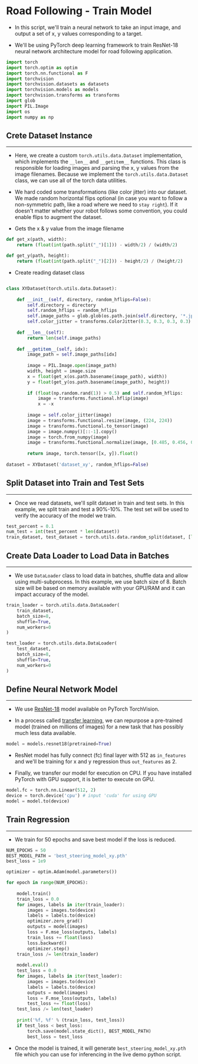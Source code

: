 # **Road Following - Train Model**

* In this script, we'll train a neural network to take an input
image, and output a set of x, y values corresponding to a target.

* We'll be using PyTorch deep learning framework to train ResNet-18
neural network architecture model for road following application.

                                    
```python
import torch
import torch.optim as optim
import torch.nn.functional as F
import torchvision
import torchvision.datasets as datasets
import torchvision.models as models
import torchvision.transforms as transforms
import glob
import PIL.Image
import os
import numpy as np

```

## Crete Dataset Instance
***

* Here, we create a custom `torch.utils.data.Dataset` implementation,
which implements the `__len__` and `__getitem__` functions. This 
class is responsible for loading images and parsing the x, y values 
from the image filenames. Because we implement the `torch.utils.data.Dataset`
class, we can use all of the torch data utilities.

* We hard coded some transformations (like color jitter) into our dataset.
We made random horizontal flips optional (in case you want to follow
a non-symmetric path, like a road where we need to `stay right`). If
it doesn't matter whether your robot follows some convention, you
could enable flips to augment the dataset.

* Gets the x & y value from the image filename
                                    
```python
def get_x(path, width):
    return (float(int(path.split("_")[1])) - width/2) / (width/2)

def get_y(path, height):
    return (float(int(path.split("_")[2])) - height/2) / (height/2)
```

* Create reading dataset class 

```python

class XYDataset(torch.utils.data.Dataset):
    
    def __init__(self, directory, random_hflips=False):
        self.directory = directory
        self.random_hflips = random_hflips
        self.image_paths = glob.glob(os.path.join(self.directory, '*.jpg'))
        self.color_jitter = transforms.ColorJitter(0.3, 0.3, 0.3, 0.3)
    
    def __len__(self):
        return len(self.image_paths)
    
    def __getitem__(self, idx):
        image_path = self.image_paths[idx]
        
        image = PIL.Image.open(image_path)
        width, height = image.size
        x = float(get_x(os.path.basename(image_path), width))
        y = float(get_y(os.path.basename(image_path), height))
      
        if (float(np.random.rand(1)) > 0.5) and self.random_hflips:
            image = transforms.functional.hflip(image)
            x = -x
        
        image = self.color_jitter(image)
        image = transforms.functional.resize(image, (224, 224))
        image = transforms.functional.to_tensor(image)
        image = image.numpy()[::-1].copy()
        image = torch.from_numpy(image)
        image = transforms.functional.normalize(image, [0.485, 0.456, 0.406], [0.229, 0.224, 0.225])
        
        return image, torch.tensor([x, y]).float()
    
dataset = XYDataset('dataset_xy', random_hflips=False)

```

                                    
## Split Dataset into Train and Test Sets
***

* Once we read datasets, we'll split dataset in train and test sets. In
this example, we split train and test a 90%-10%. The test set will be
used to verify the accuracy of the model we train.

                           
```python
test_percent = 0.1
num_test = int(test_percent * len(dataset))
train_dataset, test_dataset = torch.utils.data.random_split(dataset, [len(dataset) - num_test, num_test])

```

## Create Data Loader to Load Data in Batches
***

* We use `DataLoader` class to load data in batches, shuffle data and allow using multi-subprocess. In this example, we use batch size of 8. Batch size will be based on memory available with your GPU/RAM and it can impact accuracy of the model.

                           
```python
train_loader = torch.utils.data.DataLoader(
    train_dataset,
    batch_size=8,
    shuffle=True,
    num_workers=0
)

test_loader = torch.utils.data.DataLoader(
    test_dataset,
    batch_size=8,
    shuffle=True,
    num_workers=0
)

```

## Define Neural Network Model
***

* We use [ResNet-18](https://github.com/pytorch/vision/blob/master/torchvision/models/resnet.py) model available on PyTorch TorchVision.

* In a process called [transfer learning](https://www.youtube.com/watch?v=yofjFQddwHE), we can repurpose a pre-trained model (trained on millions of images) for a new task that has possibly much less data available.
                                    
```python
model = models.resnet18(pretrained=True)
```

                                    
* ResNet model has fully connect (fc) final layer with 512 as `in_features` and we'll be training for x and y regression thus `out_features` as 2.

* Finally, we transfer our model for execution on CPU. If you have installed PyTorch with GPU support, it is better to execute on GPU.
                            
```python
model.fc = torch.nn.Linear(512, 2)
device = torch.device('cpu') # input 'cuda' for using GPU
model = model.to(device)


```

## Train Regression
***

* We train for 50 epochs and save best model if the loss is reduced.

                                    
```python
NUM_EPOCHS = 50
BEST_MODEL_PATH = 'best_steering_model_xy.pth'
best_loss = 1e9

optimizer = optim.Adam(model.parameters())

for epoch in range(NUM_EPOCHS):
    
    model.train()
    train_loss = 0.0
    for images, labels in iter(train_loader):
        images = images.to(device)
        labels = labels.to(device)
        optimizer.zero_grad()
        outputs = model(images)
        loss = F.mse_loss(outputs, labels)
        train_loss += float(loss)
        loss.backward()
        optimizer.step()
    train_loss /= len(train_loader)
    
    model.eval()
    test_loss = 0.0
    for images, labels in iter(test_loader):
        images = images.to(device)
        labels = labels.to(device)
        outputs = model(images)
        loss = F.mse_loss(outputs, labels)
        test_loss += float(loss)
    test_loss /= len(test_loader)
    
    print('%f, %f' % (train_loss, test_loss))
    if test_loss < best_loss:
        torch.save(model.state_dict(), BEST_MODEL_PATH)
        best_loss = test_loss

```

* Once the model is trained, it will generate `best_steering_model_xy.pth` file which you can use for inferencing in the live demo python script.
